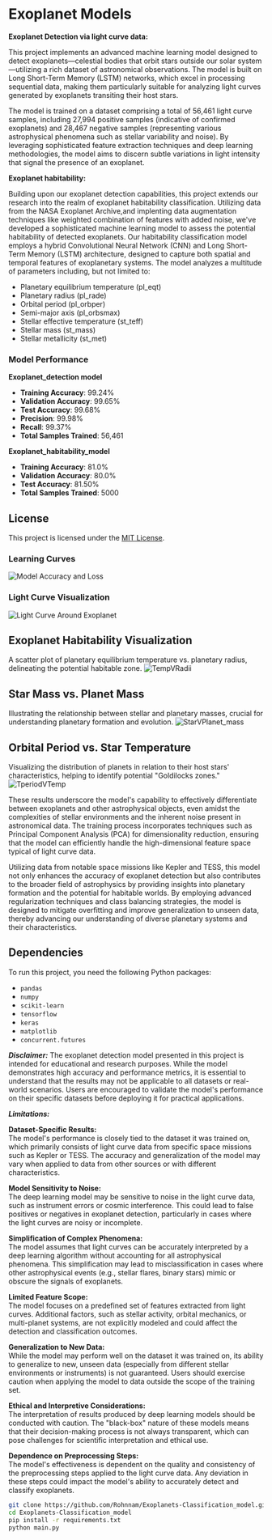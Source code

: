 # Exoplanet Models

**Exoplanet Detection via light curve data:** <br>

This project implements an advanced machine learning model designed to detect exoplanets—celestial bodies that orbit stars outside our solar system—utilizing a rich dataset of astronomical observations. The model is built on Long Short-Term Memory (LSTM) networks, which excel in processing sequential data, making them particularly suitable for analyzing light curves generated by exoplanets transiting their host stars. <br>

The model is trained on a dataset comprising a total of 56,461 light curve samples, including 27,994 positive samples (indicative of confirmed exoplanets) and 28,467 negative samples (representing various astrophysical phenomena such as stellar variability and noise). By leveraging sophisticated feature extraction techniques and deep learning methodologies, the model aims to discern subtle variations in light intensity that signal the presence of an exoplanet. <br>

**Exoplanet habitability:** <br>

Building upon our exoplanet detection capabilities, this project extends our research into the realm of exoplanet habitability classification. Utilizing data from the NASA Exoplanet Archive,and implenting data augmentation techniques like weighted combination of features with added noise, we've developed a sophisticated machine learning model to assess the potential habitability of detected exoplanets.
Our habitability classification model employs a hybrid Convolutional Neural Network (CNN) and Long Short-Term Memory (LSTM) architecture, designed to capture both spatial and temporal features of exoplanetary systems. The model analyzes a multitude of parameters including, but not limited to:

- Planetary equilibrium temperature (pl_eqt)
- Planetary radius (pl_rade)
- Orbital period (pl_orbper)
- Semi-major axis (pl_orbsmax)
- Stellar effective temperature (st_teff)
- Stellar mass (st_mass)
- Stellar metallicity (st_met)


### Model Performance

**Exoplanet_detection model**
- **Training Accuracy**: 99.24%
- **Validation Accuracy**: 99.65%
- **Test Accuracy**: 99.68%
- **Precision**: 99.98%
- **Recall**: 99.37%
- **Total Samples Trained**: 56,461

**Exoplanet_habitability_model**
- **Training Accuracy**: 81.0%
- **Validation Accuracy**: 80.0%
- **Test Accuracy**: 81.50%
- **Total Samples Trained**: 5000

## License
This project is licensed under the [MIT License](LICENSE.md).


### Learning Curves

![Model Accuracy and Loss](Exoplanet_latest.png)

### Light Curve Visualization

![Light Curve Around Exoplanet](Exoplanet_graph_balanced.png)

## Exoplanet Habitability Visualization
A scatter plot of planetary equilibrium temperature vs. planetary radius, delineating the potential habitable zone.
![TempVRadii](Habitability_graph.png)
   
## Star Mass vs. Planet Mass
Illustrating the relationship between stellar and planetary masses, crucial for understanding planetary formation and evolution.
![StarVPlanet_mass](mass_compare.png)

## Orbital Period vs. Star Temperature
Visualizing the distribution of planets in relation to their host stars' characteristics, helping to identify potential "Goldilocks zones."
![TperiodVTemp](temp_compare.png)


These results underscore the model's capability to effectively differentiate between exoplanets and other astrophysical objects, even amidst the complexities of stellar environments and the inherent noise present in astronomical data. The training process incorporates techniques such as Principal Component Analysis (PCA) for dimensionality reduction, ensuring that the model can efficiently handle the high-dimensional feature space typical of light curve data.<br>

Utilizing data from notable space missions like Kepler and TESS, this model not only enhances the accuracy of exoplanet detection but also contributes to the broader field of astrophysics by providing insights into planetary formation and the potential for habitable worlds. By employing advanced regularization techniques and class balancing strategies, the model is designed to mitigate overfitting and improve generalization to unseen data, thereby advancing our understanding of diverse planetary systems and their characteristics.

## Dependencies

To run this project, you need the following Python packages:

- `pandas`
- `numpy`
- `scikit-learn`
- `tensorflow`
- `keras`
- `matplotlib`
- `concurrent.futures`

***Disclaimer:***
The exoplanet detection model presented in this project is intended for educational and research purposes. While the model demonstrates high accuracy and performance metrics, it is essential to understand that the results may not be applicable to all datasets or real-world scenarios. Users are encouraged to validate the model's performance on their specific datasets before deploying it for practical applications.

***Limitations:***

**Dataset-Specific Results:**<br>
The model's performance is closely tied to the dataset it was trained on, which primarily consists of light curve data from specific space missions such as Kepler or TESS. The accuracy and generalization of the model may vary when applied to data from other sources or with different characteristics.

**Model Sensitivity to Noise:**<br>
The deep learning model may be sensitive to noise in the light curve data, such as instrument errors or cosmic interference. This could lead to false positives or negatives in exoplanet detection, particularly in cases where the light curves are noisy or incomplete.

**Simplification of Complex Phenomena:**<br>
The model assumes that light curves can be accurately interpreted by a deep learning algorithm without accounting for all astrophysical phenomena. This simplification may lead to misclassification in cases where other astrophysical events (e.g., stellar flares, binary stars) mimic or obscure the signals of exoplanets.

**Limited Feature Scope:**<br>
The model focuses on a predefined set of features extracted from light curves. Additional factors, such as stellar activity, orbital mechanics, or multi-planet systems, are not explicitly modeled and could affect the detection and classification outcomes.

**Generalization to New Data:**<br>
While the model may perform well on the dataset it was trained on, its ability to generalize to new, unseen data (especially from different stellar environments or instruments) is not guaranteed. Users should exercise caution when applying the model to data outside the scope of the training set.

**Ethical and Interpretive Considerations:**<br>
The interpretation of results produced by deep learning models should be conducted with caution. The "black-box" nature of these models means that their decision-making process is not always transparent, which can pose challenges for scientific interpretation and ethical use.

**Dependence on Preprocessing Steps:**<br>
The model's effectiveness is dependent on the quality and consistency of the preprocessing steps applied to the light curve data. Any deviation in these steps could impact the model's ability to accurately detect and classify exoplanets.

```bash
git clone https://github.com/Rohnnam/Exoplanets-Classification_model.git
cd Exoplanets-Classification_model
pip install -r requirements.txt
python main.py

